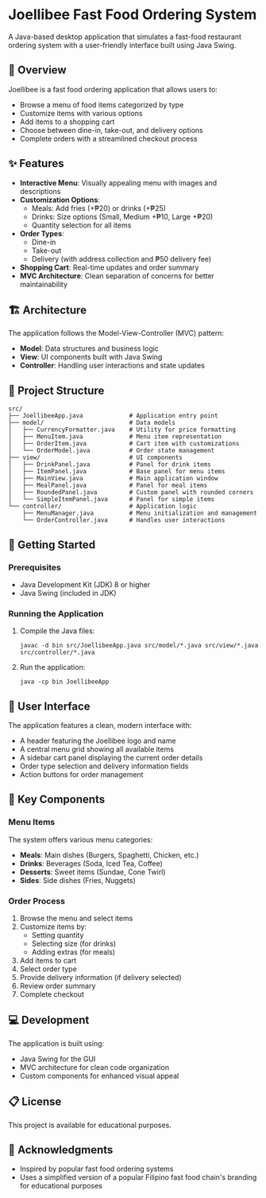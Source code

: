 # Joellibee Fast Food Ordering System

A Java-based desktop application that simulates a fast-food restaurant ordering system with a user-friendly interface built using Java Swing.

## 🍔 Overview

Joellibee is a fast food ordering application that allows users to:

- Browse a menu of food items categorized by type
- Customize items with various options
- Add items to a shopping cart
- Choose between dine-in, take-out, and delivery options
- Complete orders with a streamlined checkout process

## ✨ Features

- **Interactive Menu**: Visually appealing menu with images and descriptions
- **Customization Options**:
  - Meals: Add fries (+₱20) or drinks (+₱25)
  - Drinks: Size options (Small, Medium +₱10, Large +₱20)
  - Quantity selection for all items
- **Order Types**:
  - Dine-in
  - Take-out
  - Delivery (with address collection and ₱50 delivery fee)
- **Shopping Cart**: Real-time updates and order summary
- **MVC Architecture**: Clean separation of concerns for better maintainability

## 🏗️ Architecture

The application follows the Model-View-Controller (MVC) pattern:

- **Model**: Data structures and business logic
- **View**: UI components built with Java Swing
- **Controller**: Handling user interactions and state updates

## 📁 Project Structure

```
src/
├── JoellibeeApp.java             # Application entry point
├── model/                        # Data models
│   ├── CurrencyFormatter.java    # Utility for price formatting
│   ├── MenuItem.java             # Menu item representation
│   ├── OrderItem.java            # Cart item with customizations
│   └── OrderModel.java           # Order state management
├── view/                         # UI components
│   ├── DrinkPanel.java           # Panel for drink items
│   ├── ItemPanel.java            # Base panel for menu items
│   ├── MainView.java             # Main application window
│   ├── MealPanel.java            # Panel for meal items
│   ├── RoundedPanel.java         # Custom panel with rounded corners
│   └── SimpleItemPanel.java      # Panel for simple items
└── controller/                   # Application logic
    ├── MenuManager.java          # Menu initialization and management
    └── OrderController.java      # Handles user interactions
```

## 🚀 Getting Started

### Prerequisites

- Java Development Kit (JDK) 8 or higher
- Java Swing (included in JDK)

### Running the Application

1. Compile the Java files:
   ```
   javac -d bin src/JoellibeeApp.java src/model/*.java src/view/*.java src/controller/*.java
   ```

2. Run the application:
   ```
   java -cp bin JoellibeeApp
   ```

## 📱 User Interface

The application features a clean, modern interface with:

- A header featuring the Joellibee logo and name
- A central menu grid showing all available items
- A sidebar cart panel displaying the current order details
- Order type selection and delivery information fields
- Action buttons for order management

## 🧰 Key Components

### Menu Items

The system offers various menu categories:
- **Meals**: Main dishes (Burgers, Spaghetti, Chicken, etc.)
- **Drinks**: Beverages (Soda, Iced Tea, Coffee)
- **Desserts**: Sweet items (Sundae, Cone Twirl)
- **Sides**: Side dishes (Fries, Nuggets)

### Order Process

1. Browse the menu and select items
2. Customize items by:
   - Setting quantity
   - Selecting size (for drinks)
   - Adding extras (for meals)
3. Add items to cart
4. Select order type
5. Provide delivery information (if delivery selected)
6. Review order summary
7. Complete checkout

## 💻 Development

The application is built using:
- Java Swing for the GUI
- MVC architecture for clean code organization
- Custom components for enhanced visual appeal

## 📋 License

This project is available for educational purposes.

## 🙏 Acknowledgments

- Inspired by popular fast food ordering systems
- Uses a simplified version of a popular Filipino fast food chain's branding for educational purposes
